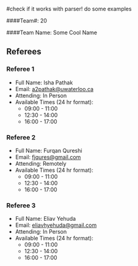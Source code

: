 #check if it works with parser! do some examples

####Team#: 20 

####Team Name: Some Cool Name

## Referees 
### Referee 1
* Full Name: Isha Pathak
* Email: a2pathak@uwaterloo.ca
* Attending: In Person
* Available Times (24 hr format):
    * 09:00 - 11:00 
    * 12:30 - 14:00 
    * 16:00 - 17:00 

### Referee 2
* Full Name: Furqan Qureshi
* Email: fjqures@gmail.com
* Attending: Remotely
* Available Times (24 hr format):
    * 09:00 - 11:00 
    * 12:30 - 14:00 
    * 16:00 - 17:00 

### Referee 3
* Full Name: Eliav Yehuda
* Email: eliavhyehuda@gmail.com
* Attending: In Person
* Available Times (24 hr format):
    * 09:00 - 11:00 
    * 12:30 - 14:00 
    * 16:00 - 17:00 

